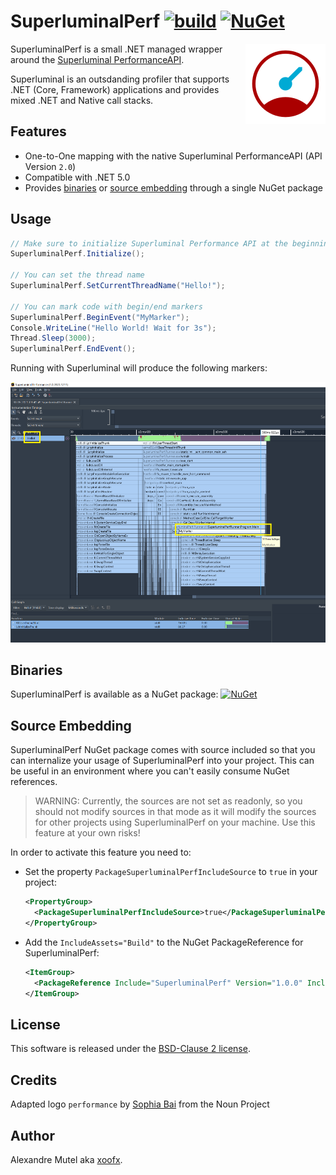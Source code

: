 # SuperluminalPerf [![build](https://github.com/xoofx/SuperluminalPerf/actions/workflows/build.yml/badge.svg)](https://github.com/xoofx/SuperluminalPerf/actions/workflows/build.yml) [![NuGet](https://img.shields.io/nuget/v/SuperluminalPerf.svg)](https://www.nuget.org/packages/SuperluminalPerf/)

<img align="right" width="128px" height="128px" src="img/logo.png">

SuperluminalPerf is a small .NET managed wrapper around the [Superluminal PerformanceAPI](https://www.superluminal.eu/docs/documentation.html).

Superluminal is an outsdanding profiler that supports .NET (Core, Framework) applications and provides mixed .NET and Native call stacks.

## Features

- One-to-One mapping with the native Superluminal PerformanceAPI (API Version `2.0`)
- Compatible with .NET 5.0
- Provides [binaries](#binaries) or [source embedding](#source-embedding) through a single NuGet package

## Usage

```c#
// Make sure to initialize Superluminal Performance API at the beginning of your app
SuperluminalPerf.Initialize();

// You can set the thread name
SuperluminalPerf.SetCurrentThreadName("Hello!");

// You can mark code with begin/end markers
SuperluminalPerf.BeginEvent("MyMarker");
Console.WriteLine("Hello World! Wait for 3s");
Thread.Sleep(3000);
SuperluminalPerf.EndEvent();
```

Running with Superluminal will produce the following markers:

![Superluminal Marker Example](img/superluminal_marker_example.png)

## Binaries

SuperluminalPerf is available as a NuGet package: [![NuGet](https://img.shields.io/nuget/v/SuperluminalPerf.svg)](https://www.nuget.org/packages/SuperluminalPerf/)

## Source Embedding

SuperluminalPerf NuGet package comes with source included so that you can internalize your usage of SuperluminalPerf into your project. This can be useful in an environment where you can't easily consume NuGet references.

> WARNING: Currently, the sources are not set as readonly, so you should not modify sources in that mode as it will modify the sources for other projects using SuperluminalPerf on your machine. Use this feature at your own risks!

In order to activate this feature you need to:

- Set the property `PackageSuperluminalPerfIncludeSource` to `true` in your project:
  ```xml
  <PropertyGroup>
    <PackageSuperluminalPerfIncludeSource>true</PackageSuperluminalPerfIncludeSource>
  </PropertyGroup>
  ```
- Add the `IncludeAssets="Build"` to the NuGet PackageReference for SuperluminalPerf:
  ```xml
  <ItemGroup>
    <PackageReference Include="SuperluminalPerf" Version="1.0.0" IncludeAssets="Build"/>
  </ItemGroup>
  ```
## License

This software is released under the [BSD-Clause 2 license](https://opensource.org/licenses/BSD-2-Clause). 

## Credits

Adapted logo `performance` by [Sophia Bai](https://thenounproject.com/sophiabai/) from the Noun Project

## Author

Alexandre Mutel aka [xoofx](http://xoofx.com).
